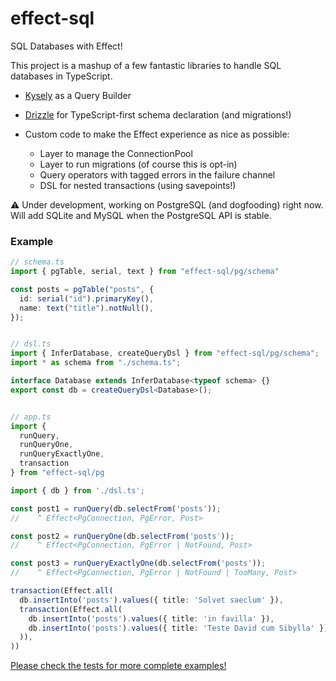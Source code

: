 # effect-sql

SQL Databases with Effect!

This project is a mashup of a few fantastic libraries to handle SQL databases
in TypeScript.

  - [Kysely](https://github.com/kysely-org/kysely) as a Query Builder
  - [Drizzle](https://github.com/drizzle-team/drizzle-orm) for TypeScript-first
    schema declaration (and migrations!)

  - Custom code to make the Effect experience as nice as possible:
    - Layer to manage the ConnectionPool
    - Layer to run migrations (of course this is opt-in)
    - Query operators with tagged errors in the failure channel
    - DSL for nested transactions (using savepoints!)

⚠️ Under development, working on PostgreSQL (and dogfooding) right now.
  Will add SQLite and MySQL when the PostgreSQL API is stable.

### Example

```typescript
// schema.ts
import { pgTable, serial, text } from "effect-sql/pg/schema"

const posts = pgTable("posts", {
  id: serial("id").primaryKey(),
  name: text("title").notNull(),
});


// dsl.ts
import { InferDatabase, createQueryDsl } from "effect-sql/pg/schema";
import * as schema from "./schema.ts";

interface Database extends InferDatabase<typeof schema> {}
export const db = createQueryDsl<Database>();


// app.ts
import {
  runQuery,
  runQueryOne,
  runQueryExactlyOne,
  transaction
} from "effect-sql/pg

import { db } from './dsl.ts';

const post1 = runQuery(db.selectFrom('posts'));
//    ^ Effect<PgConnection, PgError, Post>

const post2 = runQueryOne(db.selectFrom('posts'));
//    ^ Effect<PgConnection, PgError | NotFound, Post>

const post3 = runQueryExactlyOne(db.selectFrom('posts'));
//    ^ Effect<PgConnection, PgError | NotFound | TooMany, Post>

transaction(Effect.all(
  db.insertInto('posts').values({ title: 'Solvet saeclum' }),
  transaction(Effect.all(
    db.insertInto('posts').values({ title: 'in favilla' }),
    db.insertInto('posts').values({ title: 'Teste David cum Sibylla' }),
  )),
))
```

[Please check the tests for more complete examples!](https://github.com/pigoz/effect-sql/tree/main/test)
